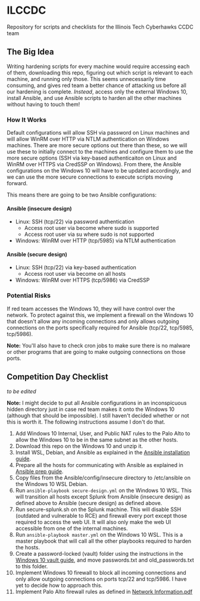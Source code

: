 # ILCCDC
Repository for scripts and checklists for the Illinois Tech Cyberhawks CCDC team

## The Big Idea
Writing hardening scripts for every machine would require accessing each of them, downloading this repo, figuring out which script is relevant to each machine, and running only those. This seems unnecessarily time consuming, and gives red team a better chance of attacking us before all our hardening is complete.
*Instead*, access only the external Windows 10, install Ansible, and use Ansible scripts to harden all the other machines without having to touch them!

### How It Works
Default configurations will allow SSH via password on Linux machines and will allow WinRM over HTTP via NTLM authentication on Windows machines. There are more secure options out there than these, so we will use these to initially connect to the machines and configure them to use the more secure options (SSH via key-based authenticaiton on Linux and WinRM over HTTPS via CredSSP on Windows). From there, the Ansible configurations on the Windows 10 will have to be updated accordingly, and we can use the more secure connections to execute scripts moving forward.

This means there are going to be two Ansible configurations:
#### Ansible (insecure design)
- Linux: SSH (tcp/22) via password authentication
  - Access root user via become where sudo is supported
  - Access root user via su where sudo is not supported
- Windows: WinRM over HTTP (tcp/5985) via NTLM authentication
#### Ansible (secure design)
- Linux: SSH (tcp/22) via key-based authentication
  - Access root user via become on all hosts
- Windows: WinRM over HTTPS (tcp/5986) via CredSSP

### Potential Risks
If red team accesses the Windows 10, they will have control over the network. To protect against this, we implement a firewall on the Windows 10 that doesn't allow any incoming connections and only allows outgoing connections on the ports specifically required for Ansible (tcp/22, tcp/5985, tcp/5986).

**Note:** You'll also have to check cron jobs to make sure there is no malware or other programs that are going to make outgoing connections on those ports.

## Competition Day Checklist
*to be edited*

**Note:** I might decide to put all Ansible configurations in an inconspicuous hidden directory just in case red team makes it onto the Windows 10 (although that should be impossible). I still haven't decided whether or not this is worth it. The following instructions assume I don't do that.
1. Add Windows 10 Internal, User, and Public NAT rules to the Palo Alto to allow the Windows 10 to be in the same subnet as the other hosts.
2. Download this repo on the Windows 10 and unzip it.
3. Install WSL, Debian, and Ansible as explained in the [Ansible installation guide](Guides/Ansible%20Installation.md).
4. Prepare all the hosts for communicating with Ansible as explained in [Ansible prep guide](Guides/Ansible%20Preparation.md).
5. Copy files from the Ansible/config/insecure directory to /etc/ansible on the Windows 10 WSL Debian.
6. Run `ansible-playbook secure-design.yml` on the Windows 10 WSL. This will transition all hosts except Splunk from Ansible (insecure design) as defined above to Ansible (secure design) as defined above.
7. Run secure-splunk.sh on the Splunk machine. This will disable SSH (outdated and vulnerable to RCE) and firewall every port except those required to access the web UI. It will also only make the web UI accessible from one of the internal machines.
8. Run `ansible-playbook master.yml` on the Windows 10 WSL. This is a master playbook that will call all the other playbooks required to harden the hosts.
9. Create a password-locked (vault) folder using the instructions in the [Windows 10 vault guide](Guides/Windows%2010%20Vault.md), and move passwords.txt and old_passwords.txt to this folder.
10. Implement Windows 10 firewall to block all incoming connections and only allow outgoing connections on ports tcp/22 and tcp/5986. I have yet to decide how to approach this.
11. Implement Palo Alto firewall rules as defined in [Network Information.pdf](Network%20Information.pdf)

